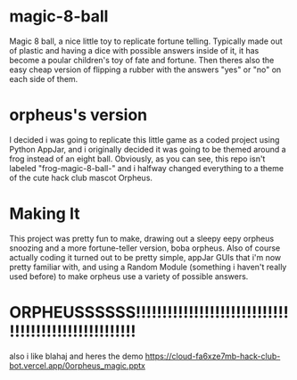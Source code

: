 # magic-8-ball
Magic 8 ball, a nice little toy to replicate fortune telling. Typically made out of plastic and having a dice with possible answers inside of it, it has become a poular children's toy of fate and fortune. Then theres also the easy cheap version of flipping a rubber with the answers "yes" or "no" on each side of them. 
# orpheus's version
I decided i was going to replicate this little game as a coded project using Python AppJar, and i originally decided it was going to be themed around a frog instead of an eight ball. Obviously, as you can see, this repo isn't labeled "frog-magic-8-ball-" and i halfway changed everything to a theme of the cute hack club mascot Orpheus.
# Making It
This project was pretty fun to make, drawing out a sleepy eepy orpheus snoozing and a more fortune-teller version, boba orpheus. Also of course actually coding it turned out to be pretty simple, appJar GUIs that i'm now pretty familiar with, and using a Random Module (something i haven't really used before) to make orpheus use a variety of possible answers. 

# ORPHEUSSSSSS!!!!!!!!!!!!!!!!!!!!!!!!!!!!!!!!!!!!!!!!!!!!!!!!!!!!!
also i like blahaj and heres the demo https://cloud-fa6xze7mb-hack-club-bot.vercel.app/0orpheus_magic.pptx
